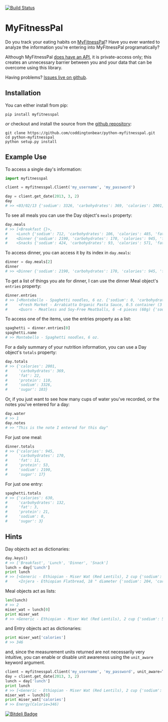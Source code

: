 [![Build Status](https://travis-ci.org/coddingtonbear/python-myfitnesspal.png?branch=master)](https://travis-ci.org/coddingtonbear/python-myfitnesspal)

MyFitnessPal
============

Do you track your eating habits on [MyFitnessPal](https://www.myfitnesspal.com/)?  Have you ever wanted to analyze the information you're entering into MyFitnessPal programatically?  

Although MyFitnessPal [does have an API](https://www.myfitnesspal.com/api), it is private-access only; this creates an unnecessary barrier between you and your data that can be overcome using this library.

Having problems? [Issues live on github](https://github.com/coddingtonbear/python-myfitnesspal/issues).

Installation
------------

You can either install from pip:

    pip install myfitnesspal

*or* checkout and install the source from the [github repository](https://github.com/coddingtonbear/python-myfitnesspal):

    git clone https://github.com/coddingtonbear/python-myfitnesspal.git
    cd python-myfitnesspal
    python setup.py install


Example Use
-----------

To access a single day's information:

```python
import myfitnesspal

client = myfitnesspal.Client('my_username', 'my_password')

day = client.get_date(2013, 3, 2)
day
# >> <03/02/13 {'sodium': 3326, 'carbohydrates': 369, 'calories': 2001, 'fat': 22, 'sugar': 103, 'protein': 110}>
```

To see all meals you can use the Day object's `meals` property:

```python
day.meals
# >> [<Breakfast {}>,
#    <Lunch {'sodium': 712, 'carbohydrates': 106, 'calories': 485, 'fat': 3, 'sugar': 0, 'protein': 17}>,
#    <Dinner {'sodium': 2190, 'carbohydrates': 170, 'calories': 945, 'fat': 11, 'sugar': 17, 'protein': 53}>,
#    <Snacks {'sodium': 424, 'carbohydrates': 93, 'calories': 571, 'fat': 8, 'sugar': 86, 'protein': 40}>]
```

To access dinner, you can access it by its index in `day.meals`:

```python
dinner = day.meals[2]
dinner
# >> <Dinner {'sodium': 2190, 'carbohydrates': 170, 'calories': 945, 'fat': 11, 'sugar': 17, 'protein': 53}>
```

To get a list of things you ate for dinner, I can use the dinner Meal object's `entries` property:

```python
dinner.entries
# >> [<Montebello - Spaghetti noodles, 6 oz. {'sodium': 0, 'carbohydrates': 132, 'calories': 630, 'fat': 3, 'sugar': 3, 'protein': 21}>,
#     <Fresh Market - Arrabiatta Organic Pasta Sauce, 0.5 container (3 cups ea.) {'sodium': 1410, 'carbohydrates': 24, 'calories': 135, 'fat': 5, 'sugar': 12, 'protein': 6}>,
#     <Quorn - Meatless and Soy-Free Meatballs, 6 -4 pieces (68g) {'sodium': 780, 'carbohydrates': 14, 'calories': 180, 'fat': 3, 'sugar': 2, 'protein': 26}>]
```

To access one of the items, use the entries property as a list:

```python
spaghetti = dinner.entries[0]
spaghetti.name
# >> Montebello - Spaghetti noodles, 6 oz.
```

For a daily summary of your nutrition information, you can use a Day object's `totals` property:

```python
day.totals
# >> {'calories': 2001,
#     'carbohydrates': 369,
#     'fat': 22,
#     'protein': 110,
#     'sodium': 3326,
#     'sugar': 103}
```

Or, if you just want to see how many cups of water you've recorded, or the notes you've entered for a day:

```python
day.water
# >> 1
day.notes
# >> "This is the note I entered for this day"
```

For just one meal:

```python
dinner.totals
# >> {'calories': 945,
#     'carbohydrates': 170,
#     'fat': 11,
#     'protein': 53,
#     'sodium': 2190,
#     'sugar': 17}
```

For just one entry:

```python
spaghetti.totals
# >> {'calories': 630,
#     'carbohydrates': 132,
#     'fat': 3,
#     'protein': 21,
#     'sodium': 0,
#     'sugar': 3}
```

Hints
-----

Day objects act as dictionaries:

```python
day.keys()
# >> ['Breakfast', 'Lunch', 'Dinner', 'Snack']
lunch = day['Lunch']
print lunch
# >> [<Generic - Ethiopian - Miser Wat (Red Lentils), 2 cup {'sodium': 508, 'carbohydrates': 76, 'calories': 346, 'fat': 2, 'sugar': 0, 'protein': 12}>,
#     <Injera - Ethiopian Flatbread, 18 " diameter {'sodium': 204, 'carbohydrates': 30, 'calories': 139, 'fat': 1, 'sugar': 0, 'protein': 5}>]
```

Meal objects act as lists:

```python
len(lunch)
# >> 2
miser_wat = lunch[0]
print miser_wat
# >> <Generic - Ethiopian - Miser Wat (Red Lentils), 2 cup {'sodium': 508, 'carbohydrates': 76, 'calories': 346, 'fat': 2, 'sugar': 0, 'protein': 12}>
```

and Entry objects act as dictionaries:

```python
print miser_wat['calories']
# >> 346
```

and, since the measurement units returned are not necessarily very intuitive,
you can enable or disable unit awareness using the `unit_aware` keyword
argument.

```python
client = myfitnesspal.Client('my_username', 'my_password', unit_aware=True)
day = client.get_date(2013, 3, 2)
lunch = day['lunch']
print lunch
# >> [<Generic - Ethiopian - Miser Wat (Red Lentils), 2 cup {'sodium': Weight(mg=508), 'carbohydrates': Weight(g=76), 'calories': Energy(Calorie=346), 'fat': Weight(g=2), 'sugar': Weight(g=0), 'protein': Weight(g=12)}>,
miser_wat = lunch[0]
print miser_wat['calories']
# >> Energy(Calorie=346)
```

[![Bitdeli Badge](https://d2weczhvl823v0.cloudfront.net/coddingtonbear/python-myfitnesspal/trend.png)](https://bitdeli.com/free "Bitdeli Badge")
